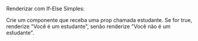 Renderizar com If-Else Simples: 

Crie um componente que receba uma prop chamada estudante. Se for true, renderize "Você é um estudante", senão renderize "Você não é um estudante". 
